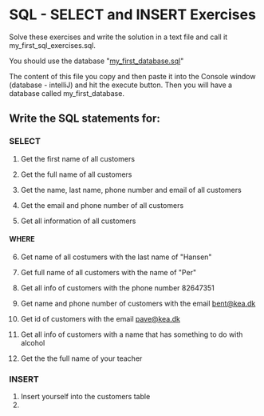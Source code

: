 # SQL - SELECT and INSERT Exercises

Solve these exercises and write the solution in a text file and call it my_first_sql_exercises.sql. 

You should use the database "[my_first_database.sql](https://github.com/dat17v1/2_10_databaser/blob/master/materials/my_first_database.sql)"    

The content of this file you copy and then paste it into the Console window (database - intelliJ) and hit the execute button. Then you will have a database called my_first_database.

## Write the SQL statements for:

### SELECT

1. Get the first name of all customers

2. Get the full name of all customers

3. Get the name, last name, phone number and email of all customers

4. Get the email and phone number of all customers

5. Get all information of all customers

#### WHERE

6. Get name of all costumers with the last name of "Hansen"

7. Get full name of all customers with the name of "Per" 

8. Get all info of customers with the phone number 82647351

9. Get name and phone number of customers with the email bent@kea.dk

10. Get id of customers with the email pave@kea.dk

11. Get all info of customers with a name that has something to do with alcohol

12. Get the the full name of your teacher  


### INSERT

1. Insert yourself into the customers table
1.  
